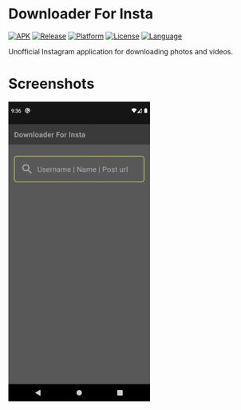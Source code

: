 # Downloader For Insta
[![APK](https://img.shields.io/badge/download-apk-brightgreen)](https://github.com/scnplt/downloader-for-insta/blob/master/app/release/dfi.apk?raw=true)
[![Release](https://img.shields.io/github/v/release/scnplt/downloader-for-insta?style=flat-square)](https://github.com/scnplt/downloader-for-insta/releases/tag/v1.0.5)
[![Platform](https://img.shields.io/badge/platform-android-succes)](https://github.com/scnplt/downloader-for-insta/blob/master/app/build.gradle)
[![License](https://img.shields.io/hexpm/l/plug?style=flat-square)](https://github.com/scnplt/downloader-for-insta/blob/master/LICENSE)
[![Language](https://img.shields.io/badge/language-kotlin-red)](https://github.com/scnplt/downloader-for-insta/blob/master/app/build.gradle)

Unofficial Instagram application for downloading photos and videos.

# Screenshots
![](dfi.gif)
